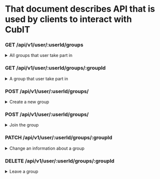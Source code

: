 # That document describes API that is used by clients to interact with CubIT

### GET /api/v1/user/:userId/groups
<details>
<summary>All groups that user take part in</summary>
	
#### Example:
	
```
curl --location --request GET 'https://cub.it/api/v1/user/cabef633-3b34-45db-801f-d5b21b9e7bee/groups' \
--header 'Content-Type: application/json'
```
	
#### Response:
HTTP status code: 200
```
[
	{
		“groupId” : “cabef633-3b34-45db-801f-d5b21b9e7bee”
		“name” : “Group name1”,
		“description” : “This is a cool group1”,
		“ownerFirstName” : “Alex1”,
		“ownerLastName” : “Slabos1”,
		“ownerEmail” : “owner.email@gmail.com3”,
		“coverColor” : “#0000003c”
	},
	{
		“groupId” : “cabef633-3b34-45db-801f-d5b21b9e7bwe”,
		“name” : “Group name2”,
		“description” : “This is a cool group2”,
		“ownerFirstName” : “Alex2”,
		“ownerLastName” : “Slabos2”,
		“ownerEmail” : “owner.email@gmail.com2”,
		“coverColor” : “#0000004f”
	},
	{	
		“groupId” : “cabef633-3b34-45db-801f-d5b21b9e7bef”,
		“name” : “Group name3”,
		“description” : “This is a cool group3”,
		“ownerFirstName” : “Alex3”,
		“ownerLastName” : “Slabos3”,
		“ownerEmail” : “owner.email@gmail.com3”,
		“coverColor” : “#0000003c”
	}
]
```
</details>

### GET /api/v1/user/:userId/groups/:groupId
<details>
<summary>A group that user take part in</summary>
	
#### Example:
	
```
curl --location --request GET 'https://cub.it/api/v1/group/cabef633-3b34-45db-801f-d5b21b9e7bee' \
--header 'Content-Type: application/json'
```
	
#### Response:
HTTP status code: 200
```
{
	{
		“groupId” : “groupId1”,
		“name” : “Group name1”,
		“description” : “This is a cool group1”,
		“ownerFirstName” : “Axel”,
		“ownerLastName” : “Slabos”
		“ownerEmail” : “owner.email@gmail.com”,
		“coverColor” : “#0000003c”

	},
	“taskList” : [
		{
			“id” : “postId1”,
			“creationDate” : “12.17.1973”,
			“userFirstName” : “Axel”,
			“userLastName” : “Slabos”,
			“content” : “content first line\ncontent second line\nhttps://some-link.com”
			“userColor” : “#0000003c”
		},
		{
			“id” : “postId2”,
			“creationDate” : “12.17.1973”,
			“userFirstName” : “Axel”,
			“userLastName” : “Slabos”,
			“content” : “content first line\ncontent second line\nhttps://some-link.com”
			“userColor” : “#0000003c”
		}
	]
}
```
</details>

### POST /api/v1/user/:userId/groups/
<details>
<summary>Create a new group</summary>
	
</details>

### POST /api/v1/user/:userId/groups/
<details>
<summary>Join the group</summary>
	
### Request
```
	{
		"groupCode" : "H3F4691J"
	}
```
### Response
HTTP status code: 200
	
</details>

### PATCH /api/v1/user/:userId/groups/:groupId
<details>
<summary>Change an information about a group</summary>
	
</details>

### DELETE /api/v1/user/:userId/groups/:groupId
<details>
<summary>Leave a group</summary>
	
</details>
